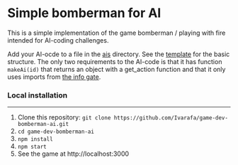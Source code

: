 # Simple bomberman for AI

This is a simple implementation of the game bomberman / playing with fire intended for AI-coding challenges.

Add your AI-ocde to a file in the [ais](public/ais) directory. See the [template](public/ais/template.js) for the basic structure. The only two requirements to the AI-code is that it has function `makeAi(id)` that returns an object with a get_action function and that it only uses imports from [the info gate](public/ai-info-gate.js).


### Local installation

------------
1. Clone this repository: ```git clone https://github.com/Ivarafa/game-dev-bomberman-ai.git```
2. ```cd game-dev-bomberman-ai```
3. ```npm install```
4. ```npm start```
5. See the game at http://localhost:3000
